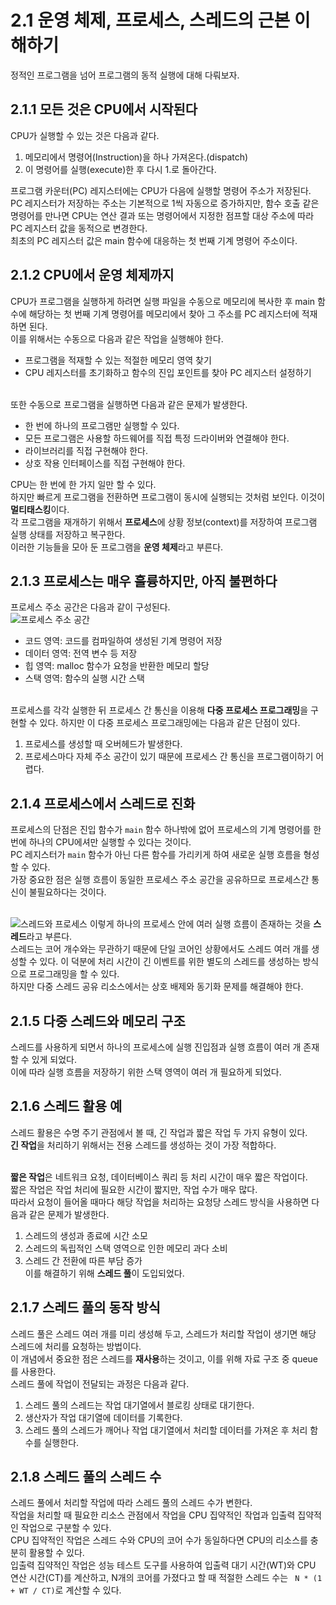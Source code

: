 # 2.1 운영 체제, 프로세스, 스레드의 근본 이해하기

정적인 프로그램을 넘어 프로그램의 동적 실행에 대해 다뤄보자.<br>

## 2.1.1 모든 것은 CPU에서 시작된다

CPU가 실행할 수 있는 것은 다음과 같다.
1. 메모리에서 명령어(Instruction)을 하나 가져온다.(dispatch)
2. 이 명령어를 실행(execute)한 후 다시 1.로 돌아간다.

프로그램 카운터(PC) 레지스터에는 CPU가 다음에 실행할 명령어 주소가 저장된다. <br>
PC 레지스터가 저장하는 주소는 기본적으로 1씩 자동으로 증가하지만, 함수 호출 같은 명령어를 만나면 CPU는 연산 결과 또는 명령어에서 지정한 점프할 대상 주소에 따라 PC 레지스터 값을 동적으로 변경한다. <br>
최초의 PC 레지스터 값은 main 함수에 대응하는 첫 번째 기계  명령어 주소이다. <br>

## 2.1.2 CPU에서 운영 체제까지

CPU가 프로그램을 실행하게 하려면 실행 파일을 수동으로 메모리에 복사한 후 main 함수에 해당하는 첫 번째 기계 명령어를 메모리에서 찾아 그 주소를 PC 레지스터에 적재하면 된다.<br>
이를 위해서는 수동으로 다음과 같은 작업을 실행해야 한다.<br>
- 프로그램을 적재할 수 있는 적절한 메모리 영역 찾기
- CPU 레지스터를 초기화하고 함수의 진입 포인트를 찾아 PC 레지스터 설정하기 <br><br>

또한 수동으로 프로그램을 실행하면 다음과 같은 문제가 발생한다.<br>
- 한 번에 하나의 프로그램만 실행할 수 있다.
- 모든 프로그램은 사용할 하드웨어를 직접 특정 드라이버와 연결해야 한다.
- 라이브러리를 직접 구현해야 한다.
- 상호 작용 인터페이스를 직접 구현해야 한다. <br>

CPU는 한 번에 한 가지 일만 할 수 있다.<br>
하지만 빠르게 프로그램을 전환하면 프로그램이 동시에 실행되는 것처럼 보인다. 이것이 **멀티태스킹**이다.<br>
각 프로그램을 재개하기 위해서 **프로세스**에 상황 정보(context)를 저장하여 프로그램 실행 상태를 저장하고 복구한다.<br>
이러한 기능들을 모아 둔 프로그램을 **운영 체제**라고 부른다.<br>

## 2.1.3 프로세스는 매우 훌륭하지만, 아직 불편하다

프로세스 주소 공간은 다음과 같이 구성된다. <br>
![프로세스 주소 공간](https://velog.velcdn.com/images%2Fklm03025%2Fpost%2Fcd3ef853-de73-4a07-b062-263ff9d1acdc%2Fimage.png)<br>
- 코드 영역: 코드를 컴파일하여 생성된 기계 명령어 저장
- 데이터 영역: 전역 변수 등 저장
- 힙 영역: malloc 함수가 요청을 반환한 메모리 할당
- 스택 영역: 함수의 실행 시간 스택<br><br>

프로세스를 각각 실행한 뒤 프로세스 간 통신을 이용해 **다중 프로세스 프로그래밍**을 구현할 수 있다. 하지만 이 다중 프로세스 프로그래밍에는 다음과 같은 단점이 있다.<br>

1. 프로세스를 생성할 때 오버헤드가 발생한다.
2. 프로세스마다 자체 주소 공간이 있기 때문에 프로세스 간 통신을 프로그램이하기 어렵다.<br>

## 2.1.4 프로세스에서 스레드로 진화

프로세스의 단점은 진입 함수가 ```main``` 함수 하나밖에 없어 프로세스의 기계 명령어를 한 번에 하나의 CPU에셔만 실행할 수 있다는 것이다.<br>
PC 레지스터가 ```main``` 함수가 아닌 다른 함수를 가리키게 하여 새로운 실행 흐름을 형성할 수 있다. <br>
가장 중요한 점은 실행 흐름이 동일한 프로세스 주소 공간을 공유하므로 프로세스간 통신이 불필요하다는 것이다. <br><br>

![스레드와 프로세스](https://velog.velcdn.com/cloudflare/aeong98/9145d4b1-b054-4bde-926c-d02506dc5592/%E1%84%91%E1%85%B3%E1%84%85%E1%85%A9%E1%84%89%E1%85%A6%E1%84%89%E1%85%B3%E1%84%8B%E1%85%AA%20%E1%84%89%E1%85%B3%E1%84%85%E1%85%A6%E1%84%83%E1%85%B3.png)
이렇게 하나의 프로세스 안에 여러 실행 흐름이 존재하는 것을 **스레드**라고 부른다.<br>
스레드는 코어 개수와는 무관하기 때문에 단일 코어인 상황에서도 스레드 여러 개를 생성할 수 있다. 이 덕분에 처리 시간이 긴 이벤트를 위한 별도의 스레드를 생성하는 방식으로 프로그래밍을 할 수 있다.<br>
하지만 다중 스레드 공유 리소스에서는 상호 배제와 동기화 문제를 해결해야 한다.<br>

## 2.1.5 다중 스레드와 메모리 구조

스레드를 사용하게 되면서 하나의 프로세스에 실행 진입점과 실행 흐름이 여러 개 존재할 수 있게 되었다.<br>
이에 따라 실행 흐름을 저장하기 위한 스택 영역이 여러 개 필요하게 되었다.<br>

## 2.1.6 스레드 활용 예

스레드 활용은 수명 주기 관점에서 볼 때, 긴 작업과 짧은 작업 두 가지 유형이 있다.<br>
**긴 작업**을 처리하기 위해서는 전용 스레드를 생성하는 것이 가장 적합하다.<br><br>

**짧은 작업**은 네트워크 요청, 데이터베이스 쿼리 등 처리 시간이 매우 짧은 작업이다.<br>
짧은 작업은 작업 처리에 필요한 시간이 짧지만, 작업 수가 매우 많다.<br>
따라서 요청이 들어올 때마다 해당 작업을 처리하는 요청당 스레드 방식을 사용하면 다음과 같은 문제가 발생한다.<br>
1. 스레드의 생성과 종료에 시간 소모
2. 스레드의 독립적인 스택 영역으로 인한 메모리 과다 소비
3. 스레드 간 전환에 따른 부담 증가<br>
이를 해결하기 위해 **스레드 풀**이 도입되었다.<br>

## 2.1.7 스레드 풀의 동작 방식

스레드 풀은 스레드 여러 개를 미리 생성해 두고, 스레드가 처리할 작업이 생기면 해당 스레드에 처리를 요청하는 방법이다.<br>
이 개념에서 중요한 점은 스레드를 **재사용**하는 것이고, 이를 위해 자료 구조 중 queue를 사용한다.<br>
스레드 풀에 작업이 전달되는 과정은 다음과 같다.<br>
1. 스레드 풀의 스레드는 작업 대기열에서 블로킹 상태로 대기한다.
2. 생산자가 작업 대기열에 데이터를 기록한다.
3. 스레드 풀의 스레드가 깨어나 작업 대기열에서 처리할 데이터를 가져온 후 처리 함수를 실행한다.<br>

## 2.1.8 스레드 풀의 스레드 수

스레드 풀에서 처리할 작업에 따라 스레드 풀의 스레드 수가 변한다.<br>
작업을 처리할 때 필요한 리소스 관점에서 작업을 CPU 집약적인 작업과 입출력 집약적인 작업으로 구분할 수 있다.<br>
CPU 집약적인 작업은 스레드 수와 CPU의 코어 수가 동일하다면 CPU의 리소스를 충분히 활용할 수 있다.<br>
입출력 집약적인 작업은 성능 테스트 도구를 사용하여 입출력 대기 시간(WT)와 CPU 연산 시간(CT)를 계산하고, N개의 코어를 가졌다고 할 때 적절한 스레드 수는
``` N * (1 + WT / CT)```로 계산할 수 있다.<br>